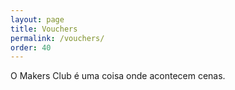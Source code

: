 ```yaml
---
layout: page
title: Vouchers
permalink: /vouchers/
order: 40
---
```


O Makers Club é uma coisa onde acontecem cenas.
